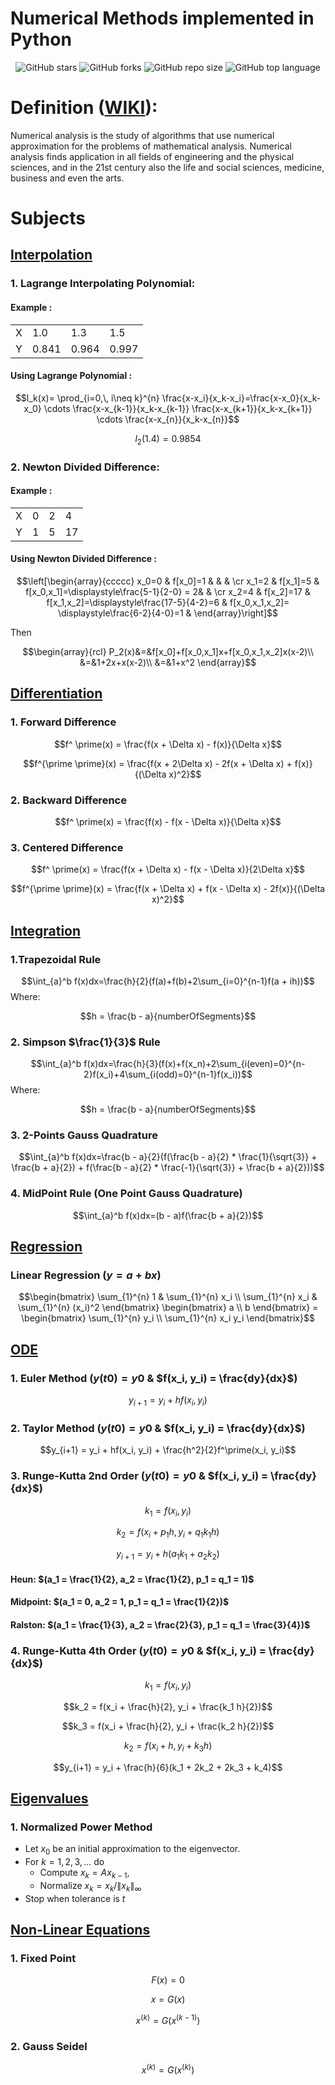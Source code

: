 # Numerical Methods implemented in Python
<div align="center">

![GitHub stars](https://img.shields.io/github/stars/michaelehab/Numerical-Methods?style=plastic)
![GitHub forks](https://img.shields.io/github/forks/michaelehab/Numerical-Methods?style=plastic)
![GitHub repo size](https://img.shields.io/github/repo-size/michaelehab/Numerical-Methods?style=plastic)
![GitHub top language](https://img.shields.io/github/languages/top/michaelehab/Numerical-Methods?style=plastic)
</div>

# Definition (<a href="https://en.wikipedia.org/wiki/Numerical_analysis">WIKI</a>):
Numerical analysis is the study of algorithms that use numerical approximation for the problems of mathematical analysis. Numerical analysis finds application in all fields of engineering and the physical sciences, and in the 21st century also the life and social sciences, medicine, business and even the arts.

# Subjects
## <a href="./interpolation.py">Interpolation</a>
### 1. Lagrange Interpolating Polynomial:
#### Example : 
<table align="center">
  <tr>
    <td>X</td> 
    <td>1.0</td>
    <td>1.3</td>
    <td>1.5</td>
  </tr>
  <tr>
    <td>Y</td>
    <td>0.841</td>
    <td>0.964</td>
    <td>0.997</td>
  </tr>
</table>

#### Using Lagrange Polynomial :
$$l_k(x)= \prod_{i=0,\, i\neq k}^{n} \frac{x-x_i}{x_k-x_i}=\frac{x-x_0}{x_k-x_0} \cdots \frac{x-x_{k-1}}{x_k-x_{k-1}} \frac{x-x_{k+1}}{x_k-x_{k+1}} \cdots \frac{x-x_{n}}{x_k-x_{n}}$$

$$l_2(1.4)=0.9854$$

### 2. Newton Divided Difference:
#### Example : 
<table align="center">
  <tr>
    <td>X</td> 
    <td>0</td>
    <td>2</td>
    <td>4</td>
  </tr>
  <tr>
    <td>Y</td>
    <td>1</td>
    <td>5</td>
    <td>17</td>
  </tr>
</table>

#### Using Newton Divided Difference :
$$\left[\begin{array}{ccccc}
x_0=0 & f[x_0]=1  &                  & & \cr
x_1=2 & f[x_1]=5   & f[x_0,x_1]=\displaystyle\frac{5-1}{2-0} = 2& & \cr
x_2=4 & f[x_2]=17 & f[x_1,x_2]=\displaystyle\frac{17-5}{4-2}=6  &  f[x_0,x_1,x_2]=
\displaystyle\frac{6-2}{4-0}=1
  & 
\end{array}\right]$$

Then

$$\begin{array}{rcl}
P_2(x)&=&f[x_0]+f[x_0,x_1]x+f[x_0,x_1,x_2]x(x-2)\\
&=&1+2x+x(x-2)\\
&=&1+x^2
\end{array}$$

## <a href="./differentiation.py">Differentiation</a>
### 1. Forward Difference
$$f^ \prime(x) = \frac{f(x + \Delta x) - f(x)}{\Delta x}$$

$$f^{\prime \prime}(x) = \frac{f(x + 2\Delta x) - 2f(x + \Delta x) + f(x)}{(\Delta x)^2}$$

### 2. Backward Difference
$$f^ \prime(x) = \frac{f(x) - f(x - \Delta x)}{\Delta x}$$

### 3. Centered Difference
$$f^ \prime(x) = \frac{f(x + \Delta x) - f(x - \Delta x)}{2\Delta x}$$

$$f^{\prime \prime}(x) = \frac{f(x + \Delta x) + f(x - \Delta x) - 2f(x)}{(\Delta x)^2}$$
## <a href="./integration.py">Integration</a>
### 1.Trapezoidal Rule
$$\int_{a}^b f(x)dx=\frac{h}{2}(f(a)+f(b)+2\sum_{i=0}^{n-1}f(a + ih))$$
Where:

$$h = \frac{b - a}{numberOfSegments}$$

### 2. Simpson $\frac{1}{3}$ Rule
$$\int_{a}^b f(x)dx=\frac{h}{3}(f(x)+f(x_n)+2\sum_{i(even)=0}^{n-2}f(x_i)+4\sum_{i(odd)=0}^{n-1}f(x_i))$$
Where:

$$h = \frac{b - a}{numberOfSegments}$$

### 3. 2-Points Gauss Quadrature
$$\int_{a}^b f(x)dx=\frac{b - a}{2}(f(\frac{b - a}{2} * \frac{1}{\sqrt{3}} + \frac{b + a}{2}) + f(\frac{b - a}{2} * \frac{-1}{\sqrt{3}} + \frac{b + a}{2}))$$

### 4. MidPoint Rule (One Point Gauss Quadrature)
$$\int_{a}^b f(x)dx=(b - a)f(\frac{b + a}{2})$$

## <a href="./regression.py">Regression</a>
### Linear Regression ($y = a + bx$)

$$\begin{bmatrix}
\sum_{1}^{n} 1 & \sum_{1}^{n} x_i \\
\sum_{1}^{n} x_i & \sum_{1}^{n} (x_i)^2
\end{bmatrix}
\begin{bmatrix}
a \\
b
\end{bmatrix} =
\begin{bmatrix}
\sum_{1}^{n} y_i \\
\sum_{1}^{n} x_i y_i
\end{bmatrix}$$
## <a href="./ode.py">ODE</a>
### 1. Euler Method ($y(t0) = y0$ & $f(x_i, y_i) = \frac{dy}{dx}$)
$$y_{i+1} = y_i + hf(x_i, y_i)$$

### 2. Taylor Method ($y(t0) = y0$ & $f(x_i, y_i) = \frac{dy}{dx}$)
$$y_{i+1} = y_i + hf(x_i, y_i) + \frac{h^2}{2}f^\prime(x_i, y_i)$$

### 3. Runge-Kutta 2nd Order ($y(t0) = y0$ & $f(x_i, y_i) = \frac{dy}{dx}$)
$$k_1 = f(x_i, y_i)$$

$$k_2 = f(x_i + p_1h, y_i + q_1 k_1 h)$$

$$y_{i+1} = y_i + h(a_1 k_1 + a_2 k_2)$$
#### Heun: $(a_1 = \frac{1}{2}, a_2 = \frac{1}{2}, p_1 = q_1 = 1)$
#### Midpoint: $(a_1 = 0, a_2 = 1, p_1 = q_1 = \frac{1}{2})$
#### Ralston: $(a_1 = \frac{1}{3}, a_2 = \frac{2}{3}, p_1 = q_1 = \frac{3}{4})$

### 4. Runge-Kutta 4th Order ($y(t0) = y0$ & $f(x_i, y_i) = \frac{dy}{dx}$)
$$k_1 = f(x_i, y_i)$$

$$k_2 = f(x_i + \frac{h}{2}, y_i + \frac{k_1 h}{2})$$

$$k_3 = f(x_i + \frac{h}{2}, y_i + \frac{k_2 h}{2})$$

$$k_2 = f(x_i + h, y_i + k_3 h)$$

$$y_{i+1} = y_i + \frac{h}{6}(k_1 + 2k_2 + 2k_3 + k_4)$$
## <a href="./eigenvalues.py">Eigenvalues</a>
### 1. Normalized Power Method
* Let $x_0$ be an initial approximation to the eigenvector.
* For $k=1,2,3,\ldots$ do
  * Compute $x_k=Ax_{k-1}$,
  * Normalize $x_k=x_k/\|x_k\|_\infty$
* Stop when tolerance is $t$
  
## <a href="./nonlinear.py">Non-Linear Equations</a>
### 1. Fixed Point
$$F(x) = 0$$

$$x = G(x)$$

$$x^{(k)} = G(x^{(k -1)})$$

### 2. Gauss Seidel
$$x^{(k)} = G(x^{(k)})$$
